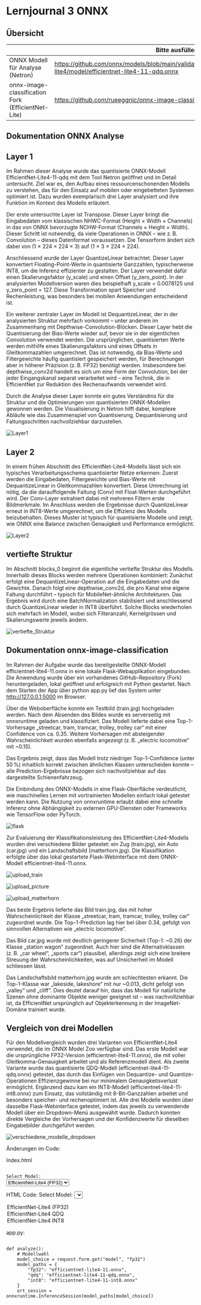 ﻿# Lernjournal 3 ONNX

## Übersicht

| | Bitte ausfüllen |
| -------- | ------- |
| ONNX Modell für Analyse (Netron) | https://github.com/onnx/models/blob/main/validated/vision/classification/efficientnet-lite4/model/efficientnet-lite4-11-qdq.onnx |
| onnx-image-classification Fork (EfficientNet-Lite) | https://github.com/rueeggnic/onnx-image-classification |

## Dokumentation ONNX Analyse

## Layer 1

Im Rahmen dieser Analyse wurde das quantisierte ONNX-Modell EfficientNet-Lite4-11-qdq mit dem Tool Netron geöffnet und im Detail untersucht. Ziel war es, den Aufbau eines ressourcenschonenden Modells zu verstehen, das für den Einsatz auf mobilen oder eingebetteten Systemen optimiert ist. Dazu wurden exemplarisch drei Layer analysiert und ihre Funktion im Kontext des Modells erläutert.

Der erste untersuchte Layer ist Transpose. Dieser Layer bringt die Eingabedaten vom klassischen NHWC-Format (Height × Width × Channels) in das von ONNX bevorzugte NCHW-Format (Channels × Height × Width). Dieser Schritt ist notwendig, da viele Operationen in ONNX – wie z. B. Convolution – dieses Datenformat voraussetzen. Die Tensorform ändert sich dabei von (1 × 224 × 224 × 3) auf (1 × 3 × 224 × 224).

Anschliessend wurde der Layer QuantizeLinear betrachtet. Dieser Layer konvertiert Floating-Point-Werte in quantisierte Ganzzahlen, typischerweise INT8, um die Inferenz effizienter zu gestalten. Der Layer verwendet dafür einen Skalierungsfaktor (y_scale) und einen Offset (y_zero_point). In der analysierten Modellversion waren dies beispielhaft y_scale = 0.0078125 und y_zero_point = 127. Diese Transformation spart Speicher und Rechenleistung, was besonders bei mobilen Anwendungen entscheidend ist.

Ein weiterer zentraler Layer im Modell ist DequantizeLinear, der in der analysierten Struktur mehrfach vorkommt – unter anderem im Zusammenhang mit Depthwise-Convolution-Blöcken. Dieser Layer hebt die Quantisierung der Bias-Werte wieder auf, bevor sie in der eigentlichen Convolution verwendet werden. Die ursprünglichen, quantisierten Werte werden mithilfe eines Skalierungsfaktors und eines Offsets in Gleitkommazahlen umgerechnet. Das ist notwendig, da Bias-Werte und Filtergewichte häufig quantisiert gespeichert werden, für Berechnungen aber in höherer Präzision (z. B. FP32) benötigt werden. Insbesondere bei depthwise_conv2d handelt es sich um eine Form der Convolution, bei der jeder Eingangskanal separat verarbeitet wird – eine Technik, die in EfficientNet zur Reduktion des Rechenaufwands verwendet wird.

Durch die Analyse dieser Layer konnte ein gutes Verständnis für die Struktur und die Optimierungen von quantisierten ONNX-Modellen gewonnen werden. Die Visualisierung in Netron hilft dabei, komplexe Abläufe wie das Zusammenspiel von Quantisierung, Dequantisierung und Faltungsschritten nachvollziehbar darzustellen.

![Layer1](images/Analyse_netron.png)

## Layer 2

In einem frühen Abschnitt des EfficientNet-Lite4-Modells lässt sich ein typisches Verarbeitungsschema quantisierter Netze erkennen: Zuerst werden die Eingabedaten, Filtergewichte und Bias-Werte mit DequantizeLinear in Gleitkommazahlen konvertiert. Diese Umrechnung ist nötig, da die darauffolgende Faltung (Conv) mit Float-Werten durchgeführt wird. Der Conv-Layer extrahiert dabei mit mehreren Filtern erste Bildmerkmale. Im Anschluss werden die Ergebnisse durch QuantizeLinear erneut in INT8-Werte umgerechnet, um die Effizienz des Modells beizubehalten. Dieses Muster ist typisch für quantisierte Modelle und zeigt, wie ONNX eine Balance zwischen Genauigkeit und Performance ermöglicht.

![Layer2](images/Quantize_Linear.png)

## vertiefte Struktur

Im Abschnitt blocks_0 beginnt die eigentliche vertiefte Struktur des Modells. Innerhalb dieses Blocks werden mehrere Operationen kombiniert: Zunächst erfolgt eine DequantizeLinear-Operation auf die Eingabedaten und die Gewichte. Danach folgt eine depthwise_conv2d, die pro Kanal eine eigene Faltung durchführt – typisch für MobileNet-ähnliche Architekturen. Das Ergebnis wird durch eine BatchNormalization stabilisiert und anschliessend durch QuantizeLinear wieder in INT8 überführt. Solche Blocks wiederholen sich mehrfach im Modell, wobei sich Filteranzahl, Kernelgrössen und Skalierungswerte jeweils ändern.

![vertiefte_Struktur](images/vertiefte_struktur.png)

## Dokumentation onnx-image-classification

Im Rahmen der Aufgabe wurde das bereitgestellte ONNX-Modell efficientnet-lite4-11.onnx in eine lokale Flask-Webapplikation eingebunden. Die Anwendung wurde über ein vorhandenes GitHub-Repository (Fork) heruntergeladen, lokal geöffnet und erfolgreich mit Python gestartet. Nach dem Starten der App über python app.py lief das System unter http://127.0.0.1:5000 im Browser.

Über die Weboberfläche konnte ein Testbild (train.jpg) hochgeladen werden. Nach dem Absenden des Bildes wurde es serverseitig mit onnxruntime geladen und klassifiziert. Das Modell lieferte dabei eine Top-1-Vorhersage „streetcar, tram, tramcar, trolley, trolley car“ mit einer Confidence von ca. 0.35. Weitere Vorhersagen mit absteigender Wahrscheinlichkeit wurden ebenfalls angezeigt (z. B. „electric locomotive“ mit ~0.15).

Das Ergebnis zeigt, dass das Modell trotz niedriger Top-1-Confidence (unter 50 %) inhaltlich korrekt zwischen ähnlichen Klassen unterscheiden konnte – alle Prediction-Ergebnisse bezogen sich nachvollziehbar auf das dargestellte Schienenfahrzeug.

Die Einbindung des ONNX-Modells in eine Flask-Oberfläche verdeutlicht, wie maschinelles Lernen mit vortrainierten Modellen einfach lokal getestet werden kann. Die Nutzung von onnxruntime erlaubt dabei eine schnelle Inferenz ohne Abhängigkeit zu externen GPU-Diensten oder Frameworks wie TensorFlow oder PyTorch.

![flask](images/flask.png)

Zur Evaluierung der Klassifikationsleistung des EfficientNet-Lite4-Modells wurden drei verschiedene Bilder getestet: ein Zug (train.jpg), ein Auto (car.jpg) und ein Landschaftsbild (matterhorn.jpg). Die Klassifikation erfolgte über das lokal gestartete Flask-Webinterface mit dem ONNX-Modell efficientnet-lite4-11.onnx.

![upload_train](images/upload_train.png)

![upload_picture](images/upload_picture.png)

![upload_matterhorn](images/upload_matterhorn.png)

Das beste Ergebnis lieferte das Bild train.jpg, das mit hoher Wahrscheinlichkeit der Klasse
„streetcar, tram, tramcar, trolley, trolley car“ zugeordnet wurde. Die Top-1-Prediction lag hier bei über 0.34, gefolgt von sinnvollen Alternativen wie „electric locomotive“.

Das Bild car.jpg wurde mit deutlich geringerer Sicherheit (Top-1: ~0.26) der Klasse „station wagon“ zugeordnet. Auch hier sind die Alternativklassen (z. B. „car wheel“, „sports car“) plausibel, allerdings zeigt sich eine breitere Streuung der Wahrscheinlichkeiten, was auf Unsicherheit im Modell schliessen lässt.

Das Landschaftsbild matterhorn.jpg wurde am schlechtesten erkannt. Die Top-1-Klasse war „lakeside, lakeshore“ mit nur ~0.013, dicht gefolgt von „valley“ und „cliff“. Dies deutet darauf hin, dass das Modell für natürliche Szenen ohne dominante Objekte weniger geeignet ist – was nachvollziehbar ist, da EfficientNet ursprünglich auf Objekterkennung in der ImageNet-Domäne trainiert wurde.

## Vergleich von drei Modellen

Für den Modellvergleich wurden drei Varianten von EfficientNet-Lite4 verwendet, die im ONNX Model Zoo verfügbar sind. Das erste Modell war die ursprüngliche FP32-Version (efficientnet-lite4-11.onnx), die mit voller Gleitkomma-Genauigkeit arbeitet und als Referenzmodell dient. Als zweite Variante wurde das quantisierte QDQ-Modell (efficientnet-lite4-11-qdq.onnx) getestet, das durch das Einfügen von Dequantize- und Quantize-Operationen Effizienzgewinne bei nur minimalem Genauigkeitsverlust ermöglicht. Ergänzend dazu kam ein INT8-Modell (efficientnet-lite4-11-int8.onnx) zum Einsatz, das vollständig mit 8-Bit-Ganzzahlen arbeitet und besonders speicher- und rechenoptimiert ist. Alle drei Modelle wurden über dasselbe Flask-Webinterface getestet, indem das jeweils zu verwendende Modell über ein Dropdown-Menü ausgewählt wurde. Dadurch konnten direkte Vergleiche der Vorhersagen und der Konfidenzwerte für dieselben Eingabebilder durchgeführt werden.

![verschiedene_modelle_dropdown](images/verschiedene_modelle_dropdown.png)

Änderungen im Code:

Index.html
<pre><code>
<label for="model">Select Model:</label>
<select name="model">
  <option value="fp32">EfficientNet-Lite4 (FP32)</option>
  <option value="qdq">EfficientNet-Lite4 QDQ</option>
  <option value="int8">EfficientNet-Lite4 INT8</option>
</select>
</code></pre>

HTML Code:
<label for="model">Select Model:</label>
<select name="model">
  <option value="fp32">EfficientNet-Lite4 (FP32)</option>
  <option value="qdq">EfficientNet-Lite4 QDQ</option>
  <option value="int8">EfficientNet-Lite4 INT8</option>
</select>

app.py:
<pre><code>
def analyze():
    # Modellwahl
    model_choice = request.form.get("model", "fp32")
    model_paths = {
        "fp32": "efficientnet-lite4-11.onnx",
        "qdq": "efficientnet-lite4-11-qdq.onnx",
        "int8": "efficientnet-lite4-11-int8.onnx"
    }
    ort_session = onnxruntime.InferenceSession(model_paths[model_choice])
</code></pre>


